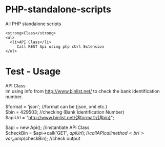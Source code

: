 PHP-standalone-scripts
======================

All PHP standalone scripts 

    <strong>Class</strong>
    <ul>
      <li>API Class</li>
         Call REST Api using php cUrl Extension
    </ul>
    
Test - Usage
======================
API Class <br/>
Im using info from http://www.binlist.net/ to check the bank identification number.

$format = 'json'; //format can be (json, xml etc.) <br/>
$bin    = 429503; //checking (Bank Identification Number)<br/>
$apiUrl = "http://www.binlist.net/{$format}/{$bin}"; <br/>

$api = new Api(); //instantiate API Class<br/>
$checkBin = $api->call('GET', $apiUrl); //call API call method<br/>
var_dump($checkBin); //check output
